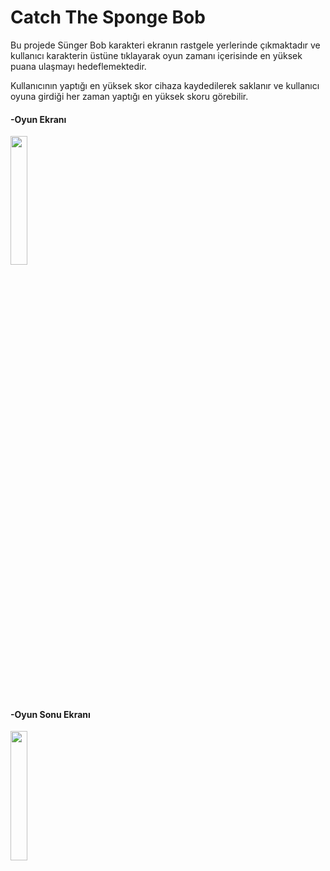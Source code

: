# Catch The Sponge Bob

Bu projede Sünger Bob karakteri ekranın rastgele yerlerinde çıkmaktadır ve kullanıcı karakterin üstüne tıklayarak oyun zamanı içerisinde en yüksek puana ulaşmayı hedeflemektedir.

Kullanıcının yaptığı en yüksek skor cihaza kaydedilerek saklanır ve kullanıcı oyuna girdiği her zaman yaptığı en yüksek skoru görebilir.

#### -Oyun Ekranı
<img src="https://r.resimlink.com/jy9UcL.png" width=23% height=23%>

#### -Oyun Sonu Ekranı
<img src="https://r.resimlink.com/nqVo3bc25.png" width=23% height=23%>
